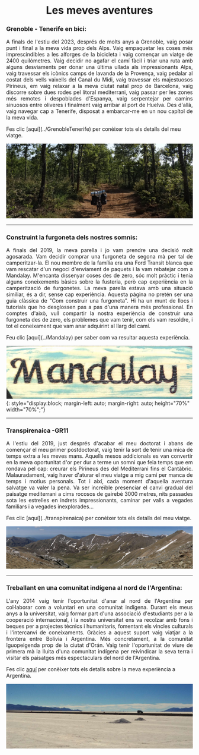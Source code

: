 <h1 style="text-align: center;">Les meves aventures</h1>



### Grenoble - Tenerife en bici:

<p align="justify"> A finals de l'estiu del 2023, després de molts anys a Grenoble, vaig posar punt i final a la meva vida prop dels Alps. Vaig empaquetar les coses més imprescindibles a les alforges de la bicicleta i vaig començar un viatge de 2400 quilòmetres. Vaig decidir no agafar el camí fàcil i triar una ruta amb alguns desviaments per donar una última ullada als impressionants Alps, vaig travessar els icònics camps de lavanda de la Provença, vaig pedalar al costat dels vells vaixells del Canal du Midi, vaig travessar els majestuosos Pirineus, em vaig relaxar a la meva ciutat natal prop de Barcelona, ​​vaig discorre sobre dues rodes pel litoral mediterrani, vaig passar per les zones més remotes i despoblades d'Espanya, vaig serpentejar per camins sinuosos entre oliveres i finalment vaig arribar al port de Huelva. Des d'allà, vaig navegar cap a Tenerife, disposat a embarcar-me en un nou capítol de la meva vida. </p> Fes clic [aquí](../GrenobleTenerife) per conèixer tots els detalls del meu viatge.


![path_bike_GreTenLong](/assets/img/path_bike_GreTenLong.jpg "path_bike_GreTenLong")

---

### Construint la furgoneta dels nostres somnis:
<p align="justify">A finals del 2019, la meva parella i jo vam prendre una decisió molt agosarada. Vam decidir comprar una furgoneta de segona mà per tal de camperitzar-la. El nou membre de la família era una Ford Transit blanca que vam rescatar d'un negoci d'enviament de paquets i la vam rebatejar com a Mandalay. M'encanta dissenyar coses des de zero, sóc molt pràctic i tenia alguns coneixements bàsics sobre la fusteria, però cap experiència en la camperització de furgonetes. La meva parella estava amb una situació similiar, és a dir, sense cap experiència. Aquesta pàgina no pretén ser una guia clàssica de "Com construir una furgoneta". Hi ha un munt de llocs i tutorials que ho desglossen pas a pas d'una manera més professional. En comptes d'això, vull compartir la nostra experiència de construir una furgoneta des de zero, els problemes que vam tenir, com els vam resoldre, i tot el coneixament que vam anar adquirint al llarg del camí.  </p> Feu clic [aquí](../Mandalay) per saber com va resultar aquesta experiència.



![path_mandalay](/assets/img/path_mandalay.jpg "path_mandalay"){: style="display:block; margin-left: auto; margin-right: auto; height="70%" width="70%";"}

<!-- {: height="50%" width="50%"; style="text-align: center;"} -->

---

### Transpirenaica -GR11


<p align="justify">A l'estiu del 2019, just després d'acabar el meu doctorat i abans de començar el meu primer postdoctorat, vaig tenir la sort de tenir una mica de temps extra a les meves mans. Aquells mesos addicionals es van convertir en la meva oportunitat d'or per dur a terme un somni que feia temps que em rondava pel cap: creurar  els Pirineus des del Mediterrani fins el Cantàbric. Malauradament, vaig haver d'aturar el meu viatge a mig camí per manca de temps i motius personals. Tot i així, cada moment d'aquella aventura salvatge va valer la pena. Va ser increïble presenciar el canvi gradual del paisatge mediterrani a cims rocosos de gairebé 3000 metres, nits passades sota les estrelles en indrets impressionants, caminar per valls a vegades familiars i a vegades inexplorades... </p> Fes clic [aquí](../transpirenaica) per conèixer tots els detalls del meu viatge.


![path_trans](/assets/img/path_trans.jpg "transpi")

---

### Treballant en una comunitat indígena al nord de l'Argentina:
<p align="justify"> L'any 2014 vaig tenir l'oportunitat d'anar al nord de l'Argentina per col·laborar com a voluntari en una comunitat indígena. Durant els meus anys a la universitat, vaig formar part d'una associació d'estudiants per a la cooperació internacional, i la nostra universitat ens va recolzar amb fons i beques per a projectes tècnics i humanitaris, fomentant els vincles culturals i l'intercanvi de coneixaments. Gràcies a aquest suport vaig viatjar a la frontera entre Bolívia i Argentina. Més concretament, a la comunitat Iguopeigenda prop de la ciutat d'Orán. Vaig tenir l'oportunitat de viure de primera mà la lluita d'una comunitat indígena per reivindicar la seva terra i visitar els paisatges més espectaculars del nord de l'Argentina. </p>

Fes clic [aquí](../argentina) per conèixer tots els detalls sobre la meva experiència a Argentina.

![salar](/assets/img/Argentina/salar.jpg "salar")


<!-- ![salar](/assets/img/Argentina/salar.jpg "salar"){: style="float: left"; margin-right: 10em; height="50%" width="50%"} Fes clic [aquí](../argentina) per conèixer tots els detalls sobre la meva experiència a Argentina.

| ![salar](/assets/img/Argentina/salar.jpg "salar") | I am text to the right | -->
